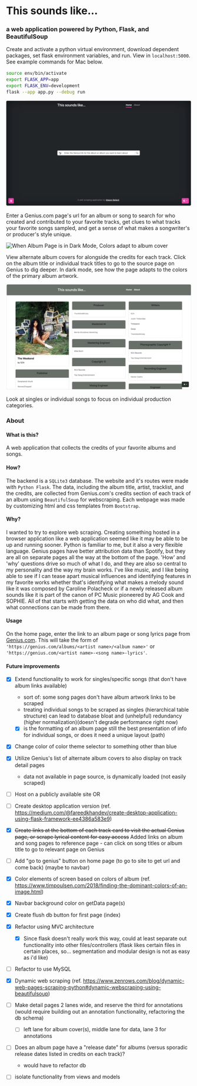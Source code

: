 # This sounds like...
### a web application powered by Python, Flask, and BeautifulSoup


Create and activate a python virtual environment, download dependent packages, set flask environment variables, and run. View in `localhost:5000`. See example commands for Mac below.
```bash
source env/bin/activate
export FLASK_APP=app
export FLASK_ENV=development
flask --app app.py --debug run
```


![Landing page](demo-pictures/geniusbutton.png)


Enter a Genius.com page's url for an album or song to search for who created and contributed to your favorite tracks, get clues to what tracks your favorite songs sampled, and get a sense of what makes a songwriter's or producer's style unique.


![When Album Page is in Dark Mode, Colors adapt to album cover](demo-pictures/albums.png)


View alternate album covers for alongside the credits for each track. Click on the album title or individual track titles to go to the source page on Genius to dig deeper. In dark mode, see how the page adapts to the colors of the primary album artwork.


![Song view example](demo-pictures/theweekend.png)


Look at singles or individual songs to focus on individual production categories.



### About
<h4>What is this?</h4>
<p class="lead">
    A web application that collects the credits of your favorite albums and songs.
</p>
<h4>How?</h4>
<p class="lead">
    The backend is a <code>SQLite3</code> database. The website and it's routes were made with <code>Python Flask</code>. The data, including the album title, artist, tracklist, and the credits, are collected from Genius.com's credits section of each track of an album using <code>BeautifulSoup</code> for webscraping. Each webpage was made by customizing html and css templates from <code>Bootstrap</code>. 
</p>
<h4>Why?</h4>
<p class="lead">
    I wanted to try to explore web scraping. Creating something hosted in a browser application like a web application seemed like it may be able to be up and running sooner. Python is familiar to me, but it also a very flexible language. Genius pages have better attribution data than Spotify, but they are all on separate pages all the way at the bottom of the page. 'How' and 'why' questions drive so much of what I do, and they are also so central to my personality and the way my brain works. I've like music, and I like being able to see if I can tease apart musical influences and identifying features in my favorite works whether that's identifying what makes a melody sound like it was composed by Caroline Polacheck or if a newly released album sounds like it is part of the canon of PC Music pioneered by AG Cook and SOPHIE. All of that starts with getting the data on who did what, and then what connections can be made from there.
</p>
<h4>Usage</h4>
<p class="lead">
    On the home page, enter the link to an album page or song lyrics page from 
    <a href="https://genius.com/" class="link-light">Genius.com</a>. 
    This will take the form of<br>
    <code>'https://genius.com/albums/&ltartist name>/&ltalbum name>'</code> or <br>
    <code>'https://genius.com/&ltartist name>-&ltsong name>-lyrics'</code>. 
</p>
<h4>Future improvements</h4>

- [x] Extend functionality to work for singles/specific songs (that don't have album links available)
  - sort of: some song pages don't have album artwork links to be scraped
  - treating individual songs to be scraped as singles (hierarchical table structure) can lead to database bloat and (unhelpful) redundancy (higher normalization)(doesn't degrade performance right now)
  - [x] is the formatting of an album page still the best presentation of info for individual songs, or does it need a unique layout (path)
- [x] Change color of color theme selector to something other than blue
- [x] Utilize Genius's list of alternate album covers to also display on track detail pages
  - data not available in page source, is dynamically loaded (not easily scraped)
- [ ] Host on a publicly available site OR
- [ ] Create desktop application version (ref. https://medium.com/@fareedkhandev/create-desktop-application-using-flask-framework-ee4386a583e9)
- [x] ~~Create links at the bottom of each track card to visit the actual Genius page, or scrape lyrical content for easy access~~ Added links on album and song pages to reference page - can click on song titles or album title to go to relevant page on Genius
- [ ] Add "go to genius" button on home page (to go to site to get url and come back) (maybe to navbar)
- [x] Color elements of screen based on colors of album (ref. https://www.timpoulsen.com/2018/finding-the-dominant-colors-of-an-image.html)
- [x] Navbar background color on getData page(s)
- [x] Create flush db button for first page (index)
- [x] Refactor using MVC architecture
  - [x] Since flask doesn't really work this way, could at least separate out functionality into other files/controllers (flask likes certain files in certain places, so... segmentation and modular design is not as easy as i'd like)
- [ ] Refactor to use MySQL
- [x] Dynamic web scraping (ref. https://www.zenrows.com/blog/dynamic-web-pages-scraping-python#dynamic-webscraping-using-beautifulsoup)
- [ ] Make detail pages 2 lanes wide, and reserve the third for annotations (would require building out an annotation functionality, refactoring the db schema)
  - [ ] left lane for album cover(s), middle lane for data, lane 3 for annotations
- [ ] Does an album page have a "release date" for albums (versus sporadic release dates listed in credits on each track)?
  - would have to refactor db
- [ ] isolate functionality from views and models

